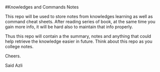 #Knowledges and Commands Notes

This repo will be used to store notes from knowledges learning as well as command cheat sheets.
After reading series of book, at the same time you gain more info, it will be hard also to maintain that info properly.

Thus this repo will contain a the summary, notes and anything that could help retrieve the knowledge easier in future.
Think about this repo as you college notes.

Cheers.

Said Azli
